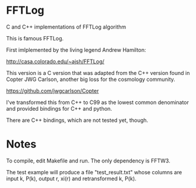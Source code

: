 # FFTLog
C and C++ implementations of FFTLog algorithm

This is famous FFTLog. 

First imlplemented by the living legend Andrew Hamilton:

http://casa.colorado.edu/~ajsh/FFTLog/

This version is a C version that was adapted from the C++ version found
in Copter JWG Carlson, another big loss for the cosmology community.

https://github.com/jwgcarlson/Copter

I've transformed this from C++ to C99 as the lowest common denominator
and provided bindings for C++ and python.

There are C++ bindings, which are not tested yet, though.

# Notes

To compile, edit Makefile and run. The only dependency is FFTW3.

The test example will produce a file "test_result.txt" whose columns
are input k, P(k), output r, xi(r) and retransformed k, P(k).



